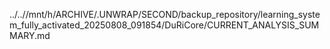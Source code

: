 ../..//mnt/h/ARCHIVE/.UNWRAP/SECOND/backup_repository/learning_system_fully_activated_20250808_091854/DuRiCore/CURRENT_ANALYSIS_SUMMARY.md